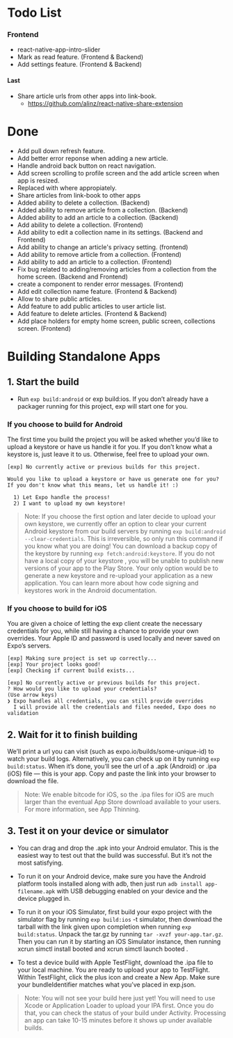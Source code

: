 
  # Todo List
   ### Frontend
   - react-native-app-intro-slider
   - Mark as read feature. (Frontend & Backend)
   - Add settings feature. (Frontend & Backend)

  #### Last
  - Share article urls from other apps into link-book.
    - https://github.com/alinz/react-native-share-extension

  # Done
   - Add pull down refresh feature.
   - Add better error reponse when adding a new article.
   - Handle android back button on react navigation.
   - Add screen scrolling to profile screen and the add article screen when app is resized.
   - Replaced <ScrollView> with <FlatList> where appropiately.
   - Share articles from link-book to other apps
   - Added ability to delete a collection. (Backend)
   - Added ability to remove article from a collection. (Backend)
   - Added ability to add an article to a collection. (Backend)
   - Add ability to delete a collection. (Frontend)
   - Add ability to edit a collection name in its settings. (Backend and Frontend)
   - Add ability to change an article's privacy setting. (frontend)
   - Add ability to remove article from a collection. (Frontend)
   - Add ability to add an article to a collection. (Frontend)
   - Fix bug related to adding/removing articles from a collection from the home screen. (Backend and Frontend)
   - create a component to render error messages. (Frontend)
   - Add edit collection name feature. (Frontend & Backend)
   - Allow to share public articles.
   - Add feature to add public articles to user article list.
   - Add feature to delete articles. (Frontend & Backend)
   - Add place holders for empty home screen, public screen, collections screen. (Frontend)



  # Building Standalone Apps
  ## 1. Start the build
  - Run `exp build:android` or exp build:ios. If you don’t already have a packager running for this project, exp will start one for you.
  ### If you choose to build for Android
  The first time you build the project you will be asked whether you’d like to upload a keystore or have us handle it for you. If you don’t know what a keystore is, just leave it to us. Otherwise, feel free to upload your own.

  ```
  [exp] No currently active or previous builds for this project.

  Would you like to upload a keystore or have us generate one for you?
  If you don't know what this means, let us handle it! :)

    1) Let Expo handle the process!
    2) I want to upload my own keystore!
  ```

  > Note: If you choose the first option and later decide to upload your own keystore, we currently offer an option to clear your current Android keystore from our build servers by running `exp build:android --clear-credentials`. This is irreversible, so only run this command if you know what you are doing! You can download a backup copy of the keystore by running `exp fetch:android:keystore`. If you do not have a local copy of your keystore , you will be unable to publish new versions of your app to the Play Store. Your only option would be to generate a new keystore and re-upload your application as a new application. You can learn more about how code signing and keystores work in the Android documentation.


  ### If you choose to build for iOS
  You are given a choice of letting the exp client create the necessary credentials for you, while still having a chance to provide your own overrides. Your Apple ID and password is used locally and never saved on Expo’s servers.

  ```
  [exp] Making sure project is set up correctly...
  [exp] Your project looks good!
  [exp] Checking if current build exists...

  [exp] No currently active or previous builds for this project.
  ? How would you like to upload your credentials?
  (Use arrow keys)
  ❯ Expo handles all credentials, you can still provide overrides
    I will provide all the credentials and files needed, Expo does no validation
  ```

  ## 2. Wait for it to finish building
  We’ll print a url you can visit (such as expo.io/builds/some-unique-id) to watch your build logs. Alternatively, you can check up on it by running `exp build:status`. When it’s done, you’ll see the url of a .apk (Android) or .ipa (iOS) file — this is your app. Copy and paste the link into your browser to download the file.

  > Note: We enable bitcode for iOS, so the .ipa files for iOS are much larger than the eventual App Store download available to your users. For more information, see App Thinning.

  ## 3. Test it on your device or simulator
  - You can drag and drop the .apk into your Android emulator. This is the easiest way to test out that the build was successful. But it’s not the most satisfying.

  - To run it on your Android device, make sure you have the Android platform tools installed along with adb, then just run `adb install app-filename.apk` with USB debugging enabled on your device and the device plugged in.

  - To run it on your iOS Simulator, first build your expo project with the simulator flag by running `exp build:ios` -t simulator, then download the tarball with the link given upon completion when running `exp build:status`. Unpack the tar.gz by running `tar -xvzf your-app.tar.gz`. Then you can run it by starting an iOS Simulator instance, then running xcrun simctl install booted <app path> and xcrun simctl launch booted <app identifier>.

  - To test a device build with Apple TestFlight, download the .ipa file to your local machine. You are ready to upload your app to TestFlight. Within TestFlight, click the plus icon and create a New App. Make sure your bundleIdentifier matches what you’ve placed in exp.json.

  > Note: You will not see your build here just yet! You will need to use Xcode or Application Loader to upload your IPA first. Once you do that, you can check the status of your build under Activity. Processing an app can take 10-15 minutes before it shows up under available builds.
